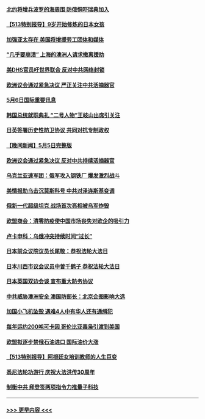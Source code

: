 #### [北约将增兵波罗的海周围 防俄恫吓瑞典加入](../pages/prog202/a103419536.md?t=05070101) 
#### [【513特别报导】9岁开始修炼的日本女孩](../pages/prog202/a103419521.md?t=05070101) 
#### [加强亚太存在 美国将增援劳工团体和媒体](../pages/prog202/a103419352.md?t=05070101) 
#### [“几乎要崩溃” 上海的澳洲人请求撤离援助](../pages/prog202/a103419371.md?t=05070101) 
#### [美DHS官员吁世界联合 反对中共网络封锁](../pages/prog202/a103419368.md?t=05070101) 
#### [欧洲议会通过紧急决议 严正关注中共活摘器官](../pages/prog202/a103419298.md?t=05070101) 
#### [5月6日国际重要讯息](../pages/prog202/a103419277.md?t=05070101) 
#### [韩国总统就职典礼 “二号人物”王岐山出席引关注](../pages/prog202/a103419240.md?t=05070101) 
#### [日英签署历史性防卫协议 共同对抗专制政权](../pages/prog202/a103419225.md?t=05070101) 
#### [【晚间新闻】5月5日完整版](../pages/prog202/a103419074.md?t=05070101) 
#### [欧洲议会通过紧急决议 反对中共持续活摘器官](../pages/prog202/a103419176.md?t=05070101) 
#### [乌克兰亚速军团：俄军攻入钢铁厂 爆发激烈战斗](../pages/prog202/a103418844.md?t=05070101) 
#### [美情报助乌击沉莫斯科号 中共对泽连斯基变调](../pages/prog202/a103419049.md?t=05070101) 
#### [俄新一代超级坦克 战场首次亮相被乌军炸毁](../pages/prog202/a103418855.md?t=05070101) 
#### [欧盟商会：清零防疫使中国市场丧失对欧企的吸引力](../pages/prog202/a103418835.md?t=05070101) 
#### [卢卡申科：乌俄冲突持续时间“过长”](../pages/prog202/a103418826.md?t=05070101) 
#### [日本前众议院议员长尾敬：恭祝法轮大法日](../pages/prog202/a103418787.md?t=05070101) 
#### [日本川西市议会议员中曽千鹤子 恭祝法轮大法日](../pages/prog202/a103418785.md?t=05070101) 
#### [日本英国双边会谈 宣布重大防务协议](../pages/prog202/a103418723.md?t=05070101) 
#### [中共威胁澳洲安全 澳国防部长：北京企图影响大选](../pages/prog202/a103418705.md?t=05070101) 
#### [加国小飞机坠毁 遇难4人中有华人还有通缉犯](../pages/prog202/a103418623.md?t=05070101) 
#### [每年运约200吨可卡因 哥伦比亚毒枭引渡到美国](../pages/prog202/a103418665.md?t=05070101) 
#### [欧盟拟逐步禁俄石油进口 国际油价大涨](../pages/prog202/a103418559.md?t=05070101) 
#### [【513特别报导】阿根廷女培训教师的人生巨变](../pages/prog202/a103418545.md?t=05070101) 
#### [悉尼法轮功游行 庆祝大法洪传30周年](../pages/prog202/a103418538.md?t=05070101) 
#### [制衡中共 拜登签两项指令力推量子科技](../pages/prog202/a103418383.md?t=05070101) 

----
#### [ >>> 更早内容 <<< ](../indexes/prog202-earlier.md)
